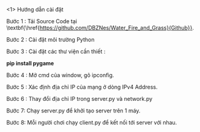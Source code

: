 <1> Hướng dẫn cài đặt </h1>

Bước 1 : Tải Source Code tại \textbf{\href{https://github.com/DBZNes/Water_Fire_and_Grass}{Github}}.

Bước 2 : Cài đặt môi trường Python

Bước 3 : Cài đặt các thư viện cần thiết :

<b> pip install pygame </b>

Bước 4 : Mở cmd của window, gõ ipconfig.

Bước 5 : Xác định địa chỉ IP của mạng ở dòng IPv4 Address.

Bước 6 : Thay đổi địa chỉ IP trong server.py và network.py

Bước 7: Chạy server.py để khởi tạo server trên 1 máy. 

Bước 8: Mỗi người chơi chạy client.py để kết nối tới server với nhau.
